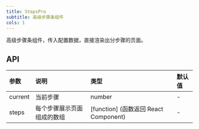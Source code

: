 ```yaml
---
title: StepsPro
subtitle: 高级步骤条组件
cols: 1
---
```


高级步骤条组件，传入配置数据，直接渲染出分步骤的页面。

## API
| 参数           | 说明                 | 类型                | 默认值         |
| :------------- | :------------------- | :------------------ | :------------- |
| current   | 当前步骤          | number |  - |
| steps       | 每个步骤展示页面组成的数组     | [function] (函数返回 React Component)  | ​-             |

